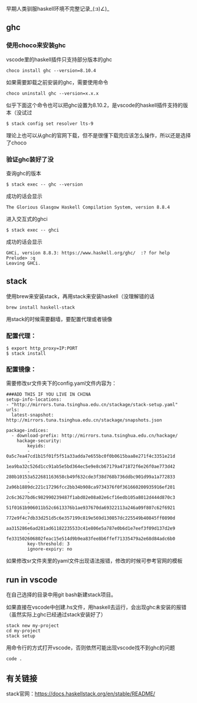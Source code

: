 早期人类驯服haskell环境不完整记录_(:з)∠)_



## ghc

### 使用choco来安装ghc

vscode里的haskell插件只支持部分版本的ghc

```
choco install ghc --version=8.10.4
```

如果需要卸载之前安装的ghc，需要使用命令

```
choco uninstall ghc --version=x.x.x
```

似乎下面这个命令也可以把ghc设置为8.10.2，是vscode的haskell插件支持的版本（没试过

```
$ stack config set resolver lts-9
```

理论上也可以从ghc的官网下载，但不是很懂下载完应该怎么操作，所以还是选择了choco

### 验证ghc装好了没

查询ghc的版本

```
$ stack exec -- ghc --version
```

成功的话会显示

```
The Glorious Glasgow Haskell Compilation System, version 8.8.4
```

进入交互式的ghci

```
$ stack exec -- ghci
```

成功的话会显示

```
GHCi, version 8.8.3: https://www.haskell.org/ghc/  :? for help
Prelude> :q
Leaving GHCi.
```



## stack

使用brew来安装stack，再用stack来安装haskell（没理解错的话

```
brew install haskell-stack
```

用stack的时候需要翻墙，要配置代理或者镜像

### 配置代理：

```
$ export http_proxy=IP:PORT 
$ stack install
```

### 配置镜像：

需要修改sr文件夹下的config.yaml文件内容为：

```
###ADD THIS IF YOU LIVE IN CHINA
setup-info-locations: 
- "http://mirrors.tuna.tsinghua.edu.cn/stackage/stack-setup.yaml"
urls:
  latest-snapshot: http://mirrors.tuna.tsinghua.edu.cn/stackage/snapshots.json

package-indices:
  - download-prefix: http://mirrors.tuna.tsinghua.edu.cn/hackage/
    hackage-security:
        keyids:
        - 0a5c7ea47cd1b15f01f5f51a33adda7e655bc0f0b0615baa8e271f4c3351e21d
        - 1ea9ba32c526d1cc91ab5e5bd364ec5e9e8cb67179a471872f6e26f0ae773d42
        - 280b10153a522681163658cb49f632cde3f38d768b736ddbc901d99a1a772833
        - 2a96b1889dc221c17296fcc2bb34b908ca9734376f0f361660200935916ef201
        - 2c6c3627bd6c982990239487f1abd02e08a02e6cf16edb105a8012d444d870c3
        - 51f0161b906011b52c6613376b1ae937670da69322113a246a09f807c62f6921
        - 772e9f4c7db33d251d5c6e357199c819e569d130857dc225549b40845ff0890d
        - aa315286e6ad281ad61182235533c41e806e5a787e0b6d1e7eef3f09d137d2e9
        - fe331502606802feac15e514d9b9ea83fee8b6ffef71335479a2e68d84adc6b0
        key-threshold: 3
        ignore-expiry: no
```

如果修改sr文件夹里的yaml文件出现语法报错，修改的时候可参考官网的模板



## run in vscode

在自己选择的目录中用git bash新建stack项目。

如果直接在vscode中创建.hs文件，用haskell去运行，会出现ghc未安装的报错（虽然实际上ghc已经通过stack安装好了）

```
stack new my-project
cd my-project
stack setup
```

用命令行的方式打开vscode，否则依然可能出现vscode找不到ghc的问题

```
code .
```



## 有关链接

stack官网：https://docs.haskellstack.org/en/stable/README/